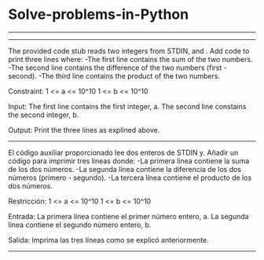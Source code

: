 # Solve-problems-in-Python
***
-------------------------------------------------------------------------------------------------------
The provided code stub reads two integers from STDIN,  and . Add code to print three lines where:
  -The first line contains the sum of the two numbers.
  -The second line contains the difference of the two numbers (first - second).
  -The third line contains the product of the two numbers.

Constraint: 
  1 <= a <= 10^10
  1 <= b <= 10^10

Input:
  The first line contains the first integer, a.
  The second line constains the second integer, b.

Output:
  Print the three lines as explined above. 
  
-------------------------------------------------------------------------------------------------------
El código auxiliar proporcionado lee dos enteros de STDIN y. Añadir un código para imprimir tres líneas donde:
   -La primera línea contiene la suma de los dos números.
   -La segunda línea contiene la diferencia de los dos números (primero - segundo).
   -La tercera línea contiene el producto de los dos números.
   
Restricción: 
  1 <= a <= 10^10
  1 <= b <= 10^10
  
Entrada: 
  La primera línea contiene el primer número entero, a. 
  La segunda línea contiene el segundo número entero, b.
  
Salida:
  Imprima las tres líneas como se explicó anteriormente.
  
-------------------------------------------------------------------------------------------------------
